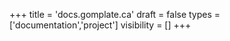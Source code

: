 +++
title = 'docs.gomplate.ca'
draft = false
types = ['documentation','project']
visibility = []
+++
